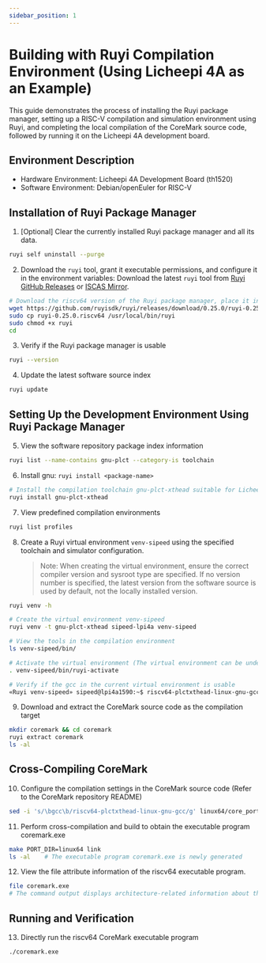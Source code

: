 ```yaml
---
sidebar_position: 1
---
```


# Building with Ruyi Compilation Environment (Using Licheepi 4A as an Example)

This guide demonstrates the process of installing the Ruyi package manager, setting up a RISC-V compilation and simulation environment using Ruyi, and completing the local compilation of the CoreMark source code, followed by running it on the Licheepi 4A development board.

## Environment Description

- Hardware Environment: Licheepi 4A Development Board (th1520)
- Software Environment: Debian/openEuler for RISC-V

## Installation of Ruyi Package Manager

1. [Optional] Clear the currently installed Ruyi package manager and all its data.

```bash
ruyi self uninstall --purge
```

2. Download the `ruyi` tool, grant it executable permissions, and configure it in the environment variables: Download the latest `ruyi` tool from [Ruyi GitHub Releases](https://github.com/RuyiSDK/ruyi/releases/) or [ISCAS Mirror](https://mirror.iscas.ac.cn/RuyiSDK/ruyi/releases/).

```bash
# Download the riscv64 version of the Ruyi package manager, place it in the PATH, and grant it executable permissions
wget https://github.com/ruyisdk/ruyi/releases/download/0.25.0/ruyi-0.25.0.riscv64
sudo cp ruyi-0.25.0.riscv64 /usr/local/bin/ruyi
sudo chmod +x ruyi
cd
```

3. Verify if the Ruyi package manager is usable

```bash
ruyi --version
```

4. Update the latest software source index

```bash
ruyi update
```

## Setting Up the Development Environment Using Ruyi Package Manager

5. View the software repository package index information

```bash
ruyi list --name-contains gnu-plct --category-is toolchain
```

6. Install gnu: `ruyi install <package-name>`

```bash
# Install the compilation toolchain gnu-plct-xthead suitable for Licheepi 4A
ruyi install gnu-plct-xthead 
```

7. View predefined compilation environments

```bash
ruyi list profiles
```

8. Create a Ruyi virtual environment `venv-sipeed` using the specified toolchain and simulator configuration.
   > Note: When creating the virtual environment, ensure the correct compiler version and sysroot type are specified.
   > If no version number is specified, the latest version from the software source is used by default, not the locally installed version.

```bash
ruyi venv -h

# Create the virtual environment venv-sipeed
ruyi venv -t gnu-plct-xthead sipeed-lpi4a venv-sipeed 

# View the tools in the compilation environment
ls venv-sipeed/bin/ 

# Activate the virtual environment (The virtual environment can be understood as a container designed to isolate the runtime environment. After activation, the gnu-plct-xthead version toolchain is used within the venv-sipeed environment. Alternatively, without creating a virtual environment, you can configure the environment variable directly to use the gcc compiler located at /home/sipeed/.local/share/ruyi/binaries/riscv64/gnu-plct-xthead-2.8.0-ruyi.20240222/bin)
. venv-sipeed/bin/ruyi-activate 

# Verify if the gcc in the current virtual environment is usable
«Ruyi venv-sipeed» sipeed@lpi4a1590:~$ riscv64-plctxthead-linux-gnu-gcc --version 
```

9. Download and extract the CoreMark source code as the compilation target

```bash
mkdir coremark && cd coremark
ruyi extract coremark
ls -al
```

## Cross-Compiling CoreMark

10. Configure the compilation settings in the CoreMark source code (Refer to the CoreMark repository README)

```bash
sed -i 's/\bgcc\b/riscv64-plctxthead-linux-gnu-gcc/g' linux64/core_portme.mak
```

11. Perform cross-compilation and build to obtain the executable program coremark.exe

```bash
make PORT_DIR=linux64 link
ls -al    # The executable program coremark.exe is newly generated
```

12. View the file attribute information of the riscv64 executable program.

```bash
file coremark.exe
# The command output displays architecture-related information about the file
```

## Running and Verification

13. Directly run the riscv64 CoreMark executable program

```bash
./coremark.exe
```